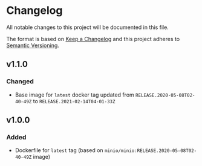 # Changelog

All notable changes to this project will be documented in this file.

The format is based on [Keep a Changelog][keepachangelog] and this project adheres to [Semantic Versioning][semver].

## v1.1.0

### Changed

- Base image for `latest` docker tag updated from `RELEASE.2020-05-08T02-40-49Z` to `RELEASE.2021-02-14T04-01-33Z`

## v1.0.0

### Added

- Dockerfile for `latest` tag (based on `minio/minio:RELEASE.2020-05-08T02-40-49Z` image)

[keepachangelog]:https://keepachangelog.com/en/1.0.0/
[semver]:https://semver.org/spec/v2.0.0.html
